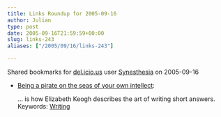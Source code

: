 ```yaml
---
title: Links Roundup for 2005-09-16
author: Julian
type: post
date: 2005-09-16T21:59:59+00:00
slug: links-243 
aliases: ["/2005/09/16/links-243"]

---
```

Shared bookmarks for [del.icio.us][1] user  [Synesthesia][2] on 2005-09-16

  * [Being a pirate on the seas of your own intellect][3]:
  
    &#8230; is how Elizabeth Keogh describes the art of writing short answers.    
    Keywords: [Writing][4]

 [1]: https://del.icio.us/
 [2]: https://del.icio.us/synesthesia
 [3]: https://www.livejournal.com/users/sirenian/25729.html "https://www.livejournal.com/users/sirenian/25729.html"
 [4]: https://del.icio.us/synesthesia/Writing